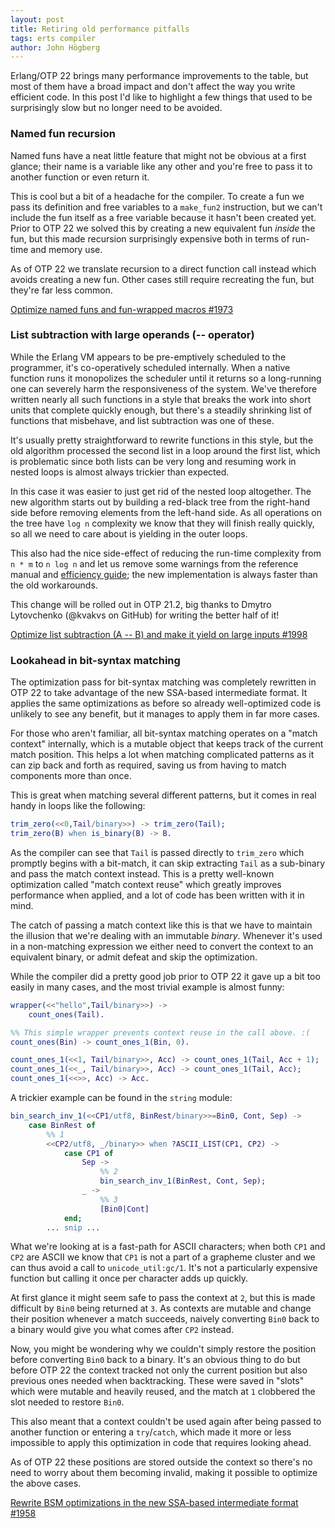 ```yaml
---
layout: post
title: Retiring old performance pitfalls
tags: erts compiler
author: John Högberg
---
```


Erlang/OTP 22 brings many performance improvements to the table, but most of
them have a broad impact and don't affect the way you write efficient code. In
this post I'd like to highlight a few things that used to be surprisingly slow
but no longer need to be avoided.

### Named fun recursion

Named funs have a neat little feature that might not be obvious at a first
glance; their name is a variable like any other and you're free to pass it to
another function or even return it.

This is cool but a bit of a headache for the compiler. To create a fun we pass
its definition and free variables to a `make_fun2` instruction, but we can't
include the fun itself as a free variable because it hasn't been created yet.
Prior to OTP 22 we solved this by creating a new equivalent fun _inside_ the
fun, but this made recursion surprisingly expensive both in terms of run-time
and memory use.

As of OTP 22 we translate recursion to a direct function call instead which
avoids creating a new fun. Other cases still require recreating the fun, but
they're far less common.

[Optimize named funs and fun-wrapped macros #1973](https://github.com/erlang/otp/pull/1973)

### List subtraction with large operands (-- operator)

While the Erlang VM appears to be pre-emptively scheduled to the programmer,
it's co-operatively scheduled internally. When a native function runs it
monopolizes the scheduler until it returns so a long-running one can severely
harm the responsiveness of the system. We've therefore written nearly all such
functions in a style that breaks the work into short units that complete
quickly enough, but there's a steadily shrinking list of functions that
misbehave, and list subtraction was one of these.

It's usually pretty straightforward to rewrite functions in this style, but
the old algorithm processed the second list in a loop around the first list,
which is problematic since both lists can be very long and resuming work in
nested loops is almost always trickier than expected.

In this case it was easier to just get rid of the nested loop altogether. The
new algorithm starts out by building a red-black tree from the right-hand side
before removing elements from the left-hand side. As all operations on the tree
have `log n` complexity we know that they will finish really quickly, so all we
need to care about is yielding in the outer loops.

This also had the nice side-effect of reducing the run-time complexity from
`n * m` to `n log n` and let us remove some warnings from the reference manual
and [efficiency guide](http://erlang.org/documentation/doc-10.1/doc/efficiency_guide/commoncaveats.html#operator-----);
the new implementation is always faster than the old workarounds.

This change will be rolled out in OTP 21.2, big thanks to
Dmytro Lytovchenko (@kvakvs on GitHub) for writing the better half of it!

[Optimize list subtraction (A -- B) and make it yield on large inputs #1998](https://github.com/erlang/otp/pull/1998)

### Lookahead in bit-syntax matching

The optimization pass for bit-syntax matching was completely rewritten in OTP
22 to take advantage of the new SSA-based intermediate format. It applies the
same optimizations as before so already well-optimized code is unlikely to see
any benefit, but it manages to apply them in far more cases.

For those who aren't familiar, all bit-syntax matching operates on a "match
context" internally, which is a mutable object that keeps track of the current
match position. This helps a lot when matching complicated patterns as it can
zip back and forth as required, saving us from having to match components more
than once.

This is great when matching several different patterns, but it comes in real
handy in loops like the following:

```erlang
trim_zero(<<0,Tail/binary>>) -> trim_zero(Tail);
trim_zero(B) when is_binary(B) -> B.
```

As the compiler can see that `Tail` is passed directly to `trim_zero` which
promptly begins with a bit-match, it can skip extracting `Tail` as a sub-binary
and pass the match context instead. This is a pretty well-known optimization
called "match context reuse" which greatly improves performance when applied,
and a lot of code has been written with it in mind.

The catch of passing a match context like this is that we have to maintain the
illusion that we're dealing with an immutable _binary_. Whenever it's used in
a non-matching expression we either need to convert the context to an
equivalent binary, or admit defeat and skip the optimization.

While the compiler did a pretty good job prior to OTP 22 it gave up a bit too
easily in many cases, and the most trivial example is almost funny:

```erlang
wrapper(<<"hello",Tail/binary>>) ->
    count_ones(Tail).

%% This simple wrapper prevents context reuse in the call above. :(
count_ones(Bin) -> count_ones_1(Bin, 0).

count_ones_1(<<1, Tail/binary>>, Acc) -> count_ones_1(Tail, Acc + 1);
count_ones_1(<<_, Tail/binary>>, Acc) -> count_ones_1(Tail, Acc);
count_ones_1(<<>>, Acc) -> Acc.
```

A trickier example can be found in the `string` module:

```erlang
bin_search_inv_1(<<CP1/utf8, BinRest/binary>>=Bin0, Cont, Sep) ->
    case BinRest of
        %% 1
        <<CP2/utf8, _/binary>> when ?ASCII_LIST(CP1, CP2) ->
            case CP1 of
                Sep ->
                    %% 2
                    bin_search_inv_1(BinRest, Cont, Sep);
                _ ->
                    %% 3
                    [Bin0|Cont]
            end;
        ... snip ...
```

What we're looking at is a fast-path for ASCII characters; when both `CP1` and
`CP2` are ASCII we know that `CP1` is not a part of a grapheme cluster and we
can thus avoid a call to `unicode_util:gc/1`. It's not a particularly expensive
function but calling it once per character adds up quickly.

At first glance it might seem safe to pass the context at `2`, but this is made
difficult by `Bin0` being returned at `3`. As contexts are mutable and change
their position whenever a match succeeds, naively converting `Bin0` back to a
binary would give you what comes after `CP2` instead.

Now, you might be wondering why we couldn't simply restore the position before
converting `Bin0` back to a binary. It's an obvious thing to do but before OTP
22 the context tracked not only the current position but also previous ones
needed when backtracking. These were saved in "slots" which were mutable and
heavily reused, and the match at `1` clobbered the slot needed to restore
`Bin0`.

This also meant that a context couldn't be used again after being passed to
another function or entering a `try`/`catch`, which made it more or less
impossible to apply this optimization in code that requires looking ahead.

As of OTP 22 these positions are stored outside the context so there's no need
to worry about them becoming invalid, making it possible to optimize the above
cases.

[Rewrite BSM optimizations in the new SSA-based intermediate format #1958](https://github.com/erlang/otp/pull/1958)
